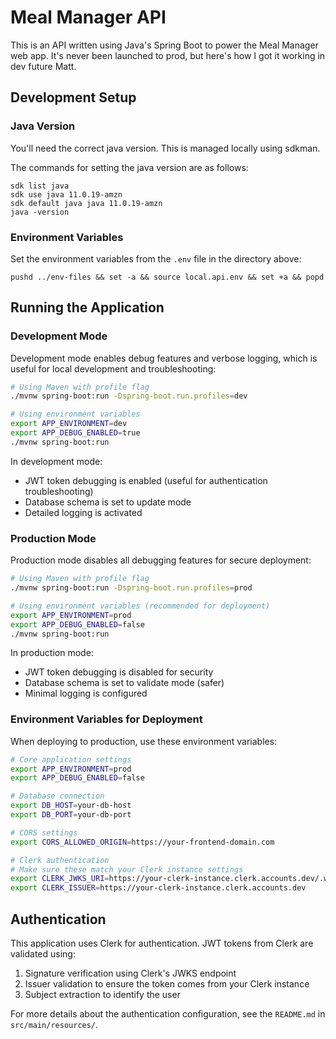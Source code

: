 # Meal Manager API

This is an API written using Java's Spring Boot to power the Meal Manager web app. 
It's never been launched to prod, but here's how I got it working in dev future Matt.

## Development Setup

### Java Version

You'll need the correct java version. 
This is managed locally using sdkman. 

The commands for setting the java version are as follows:
```
sdk list java
sdk use java 11.0.19-amzn
sdk default java java 11.0.19-amzn
java -version
```

### Environment Variables

Set the environment variables from the `.env` file in the directory above:
```
pushd ../env-files && set -a && source local.api.env && set +a && popd
```

## Running the Application

### Development Mode

Development mode enables debug features and verbose logging, which is useful for local development and troubleshooting:

```bash
# Using Maven with profile flag
./mvnw spring-boot:run -Dspring-boot.run.profiles=dev

# Using environment variables
export APP_ENVIRONMENT=dev
export APP_DEBUG_ENABLED=true
./mvnw spring-boot:run
```

In development mode:
- JWT token debugging is enabled (useful for authentication troubleshooting)
- Database schema is set to update mode
- Detailed logging is activated

### Production Mode

Production mode disables all debugging features for secure deployment:

```bash
# Using Maven with profile flag
./mvnw spring-boot:run -Dspring-boot.run.profiles=prod

# Using environment variables (recommended for deployment)
export APP_ENVIRONMENT=prod
export APP_DEBUG_ENABLED=false
./mvnw spring-boot:run
```

In production mode:
- JWT token debugging is disabled for security
- Database schema is set to validate mode (safer)
- Minimal logging is configured

### Environment Variables for Deployment

When deploying to production, use these environment variables:

```bash
# Core application settings
export APP_ENVIRONMENT=prod
export APP_DEBUG_ENABLED=false

# Database connection
export DB_HOST=your-db-host
export DB_PORT=your-db-port

# CORS settings
export CORS_ALLOWED_ORIGIN=https://your-frontend-domain.com

# Clerk authentication
# Make sure these match your Clerk instance settings
export CLERK_JWKS_URI=https://your-clerk-instance.clerk.accounts.dev/.well-known/jwks.json
export CLERK_ISSUER=https://your-clerk-instance.clerk.accounts.dev
```

## Authentication

This application uses Clerk for authentication. JWT tokens from Clerk are validated using:

1. Signature verification using Clerk's JWKS endpoint
2. Issuer validation to ensure the token comes from your Clerk instance
3. Subject extraction to identify the user

For more details about the authentication configuration, see the `README.md` in `src/main/resources/`. 